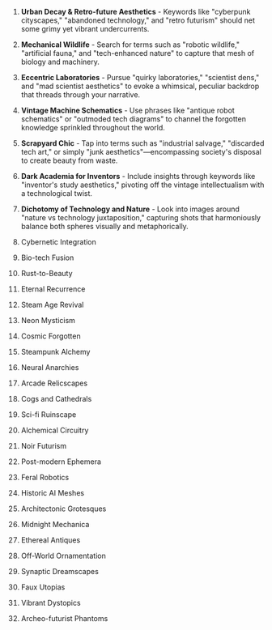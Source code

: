 1. **Urban Decay & Retro-future Aesthetics** - Keywords like "cyberpunk cityscapes," "abandoned technology," and "retro futurism" should net some grimy yet vibrant undercurrents.

2. **Mechanical Wildlife** - Search for terms such as "robotic wildlife," "artificial fauna," and "tech-enhanced nature" to capture that mesh of biology and machinery.

3. **Eccentric Laboratories** - Pursue "quirky laboratories," "scientist dens," and "mad scientist aesthetics" to evoke a whimsical, peculiar backdrop that threads through your narrative.

4. **Vintage Machine Schematics** - Use phrases like "antique robot schematics" or "outmoded tech diagrams" to channel the forgotten knowledge sprinkled throughout the world.

5. **Scrapyard Chic** - Tap into terms such as "industrial salvage," "discarded tech art," or simply "junk aesthetics"—encompassing society's disposal to create beauty from waste.

6. **Dark Academia for Inventors** - Include insights through keywords like "inventor's study aesthetics," pivoting off the vintage intellectualism with a technological twist.

7. **Dichotomy of Technology and Nature** - Look into images around "nature vs technology juxtaposition," capturing shots that harmoniously balance both spheres visually and metaphorically.

1. Cybernetic Integration
2. Bio-tech Fusion
3. Rust-to-Beauty
4. Eternal Recurrence
5. Steam Age Revival
6. Neon Mysticism
7. Cosmic Forgotten
8. Steampunk Alchemy
9. Neural Anarchies
10. Arcade Relicscapes
11. Cogs and Cathedrals
12. Sci-fi Ruinscape
13. Alchemical Circuitry
14. Noir Futurism
15. Post-modern Ephemera
16. Feral Robotics
17. Historic AI Meshes
18. Architectonic Grotesques
19. Midnight Mechanica
20. Ethereal Antiques
21. Off-World Ornamentation
22. Synaptic Dreamscapes
23. Faux Utopias 
24. Vibrant Dystopics 
25. Archeo-futurist Phantoms